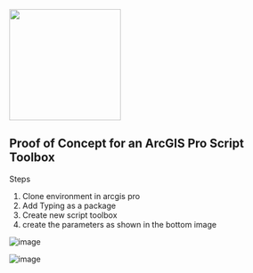 <img src="https://manual.sen2cube.at/img/logo_b.png" height="200px">


## Proof of Concept for an ArcGIS Pro Script Toolbox

Steps
1. Clone environment in arcgis pro
2. Add Typing as a package
3. Create new script toolbox
4. create the parameters as shown in the bottom image


![image](https://user-images.githubusercontent.com/81073205/153046312-038211aa-7188-43fc-bb84-1f4423669383.png)

![image](https://user-images.githubusercontent.com/81073205/153046399-082232f3-f8e4-408e-8daa-57d7581cad7f.png)
 
